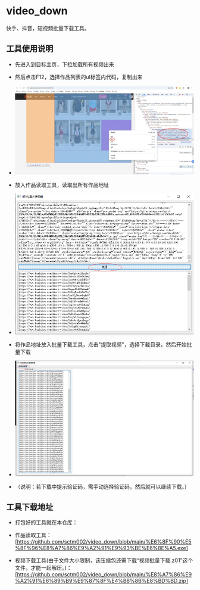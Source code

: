 # video_down

快手、抖音，短视频批量下载工具。

## 工具使用说明

- 先进入到目标主页，下拉加载所有视频出来

- 然后点击F12，选择作品列表的ul标签内代码，复制出来

- ![第一步](1.png)

- 放入作品读取工具，读取出所有作品地址

- ![第二步](2.png)

- 将作品地址放入批量下载工具，点击"提取视频"，选择下载目录，然后开始批量下载

- ![第三步](3.png)

- （说明：若下载中提示验证码，需手动选择验证码，然后就可以继续下载。）

## 工具下载地址

- 打包好的工具就在本仓库：

- 作品读取工具：[https://github.com/sctm002/video_down/blob/main/%E6%8F%90%E5%8F%96%E8%A7%86%E9%A2%91%E9%93%BE%E6%8E%A5.exe]

- 视频下载工具(由于文件大小限制，该压缩包还需下载“视频批量下载.z01”这个文件，才能一起解压。)：[https://github.com/sctm002/video_down/blob/main/%E8%A7%86%E9%A2%91%E6%89%B9%E9%87%8F%E4%B8%8B%E8%BD%BD.zip]

